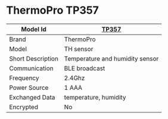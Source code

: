 # ThermoPro TP357

|Model Id|[TP357](https://github.com/theengs/decoder/blob/development/src/devices/TPTH_json.h)|
|-|-|
|Brand|ThermoPro|
|Model|TH sensor|
|Short Description|Temperature and humidity sensor|
|Communication|BLE broadcast|
|Frequency|2.4Ghz|
|Power Source|1 AAA|
|Exchanged Data|temperature, humidity|
|Encrypted|No|
